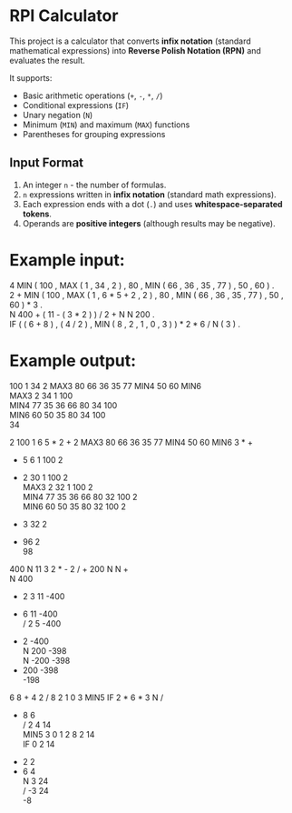 # RPI Calculator
This project is a calculator that converts **infix notation** (standard mathematical expressions) into **Reverse Polish Notation (RPN)** and evaluates the result.  

It supports:
- Basic arithmetic operations (`+`, `-`, `*`, `/`)
- Conditional expressions (`IF`)
- Unary negation (`N`)
- Minimum (`MIN`) and maximum (`MAX`) functions
- Parentheses for grouping expressions

## Input Format  
1. An integer `n` - the number of formulas.  
2. `n` expressions written in **infix notation** (standard math expressions).  
3. Each expression ends with a dot (`.`) and uses **whitespace-separated tokens**.  
4. Operands are **positive integers** (although results may be negative). 

# Example input:
4
MIN ( 100 , MAX ( 1 , 34 , 2 ) , 80 ,  MIN ( 66 , 36  , 35 , 77 ) , 50 , 60 ) .  
2 + MIN ( 100 , MAX ( 1 , 6 * 5 + 2 , 2 ) , 80 ,  MIN ( 66 , 36  , 35 , 77 ) , 50 , 60 ) * 3 .  
N 400 + ( 11 - ( 3 * 2 ) ) / 2 + N N 200 .  
IF ( ( 6 + 8 ) , ( 4 / 2 ) , MIN ( 8 , 2 , 1 , 0 , 3 ) ) * 2 * 6 / N ( 3 ) .  

# Example output:  
100  1  34  2  MAX3  80  66  36  35  77  MIN4  50  60  MIN6  
MAX3 2 34 1 100  
MIN4 77 35 36 66 80 34 100  
MIN6 60 50 35 80 34 100  
34  
  
2  100  1  6  5  *  2  +  2  MAX3  80  66  36  35  77  MIN4  50  60  MIN6  3  *  +  
* 5 6 1 100 2  
+ 2 30 1 100 2  
MAX3 2 32 1 100 2  
MIN4 77 35 36 66 80 32 100 2  
MIN6 60 50 35 80 32 100 2  
* 3 32 2  
+ 96 2  
98  

400  N  11  3  2  *  -  2  /  +  200  N  N  +  
N 400  
* 2 3 11 -400  
- 6 11 -400  
/ 2 5 -400  
+ 2 -400  
N 200 -398  
N -200 -398  
+ 200 -398  
-198  
  
6  8  +  4  2  /  8  2  1  0  3  MIN5  IF  2  *  6  *  3  N  /  
+ 8 6  
/ 2 4 14  
MIN5 3 0 1 2 8 2 14  
IF 0 2 14  
* 2 2  
* 6 4  
N 3 24  
/ -3 24  
-8  
